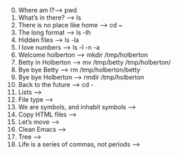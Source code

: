 0. Where am I?--> pwd 
1. What’s in there? --> ls
2. There is no place like home --> cd  ~
3. The long format --> ls -lh
4. Hidden files --> ls -la
5. I love numbers --> ls -l -n -a
6. Welcome holberton --> mkdir /tmp/holberton
7. Betty in Holberton --> mv /tmp/betty /tmp/holberton/
8. Bye bye Betty --> rm /tmp/holberton/betty
9. Bye bye Holberton --> rmdir /tmp/holberton
10. Back to the future --> cd -
11. Lists -->
12. File type -->
13. We are symbols, and inhabit symbols -->
14. Copy HTML files -->
15. Let’s move -->
16. Clean Emacs -->
17. Tree -->
18. Life is a series of commas, not periods -->
